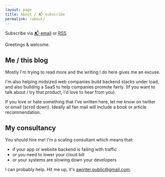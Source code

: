 ```yaml
---
layout: page
title: About / 📬 subscribe
permalink: /about/
---
```


<p class="rss-subscribe">Subscribe via <a href="https://tinyletter.com/abe-winter">📬 email</a> or <a href="{{ "/feed.xml" | relative_url }}">RSS</a></p>

Greetings & welcome.

## Me / this blog

Mostly I'm trying to read more and the writing I do here gives me an excuse.

I'm also helping midsized web companies build backend stacks under load,
and also building a SaaS to help companies promote fairly.
(If you want to talk about / try that product, I'd love to hear from you).

If you love or hate something that I've written here,
let me know on twitter or email (scroll down).
Ideally all fan mail will include a book or article recommendation.

## My consultancy

You should hire me! I'm a scaling consultant which means that:

* if your app or website backend is failing with traffic
* or you need to lower your cloud bill
* or your systems are slowing down your developers

I can probably help.
Hit me up, it's awinter.public@gmail.com.
